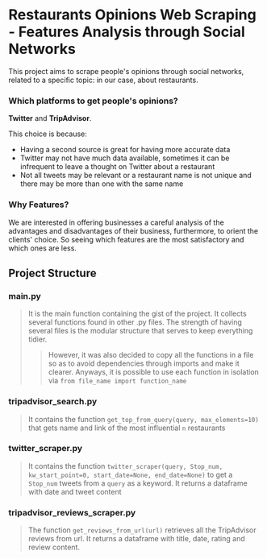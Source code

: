# Restaurants Opinions Web Scraping - Features Analysis through Social Networks

This project aims to scrape people's opinions through social networks, related to a specific topic: in our case, about restaurants.

### Which platforms to get people's opinions?

**Twitter** and **TripAdvisor**. 

This choice is because:
- Having a second source is great for having more accurate data
- Twitter may not have much data available, sometimes it can be infrequent to leave a thought on Twitter about a restaurant
- Not all tweets may be relevant or a restaurant name is not unique and there may be more than one with the same name

### Why Features?

We are interested in offering businesses a careful analysis of the advantages and disadvantages of their business, furthermore, to orient the clients' choice.
So seeing which features are the most satisfactory and which ones are less.

## Project Structure

### main.py
> It is the main function containing the gist of the project. It collects several functions found in other .py files. 
> The strength of having several files is the modular structure that serves to keep everything tidier. 
>> However, it was also decided to copy all the functions in a file so as to avoid dependencies through imports and make it clearer. 
> Anyways, it is possible to use each function in isolation via 
> `from file_name import function_name`

### tripadvisor_search.py
> It contains the function `get_top_from_query(query, max_elements=10)` that gets name and link of the most influential `n` restaurants

### twitter_scraper.py
> It contains the function `twitter_scraper(query, Stop_num, kw_start_point=0, start_date=None, end_date=None)` to get a `Stop_num` tweets from a `query` as a keyword.
> It returns a dataframe with date and tweet content

### tripadvisor_reviews_scraper.py
> The function `get_reviews_from_url(url)` retrieves all the TripAdvisor reviews from url. It returns a dataframe with title, date, rating and review content.
